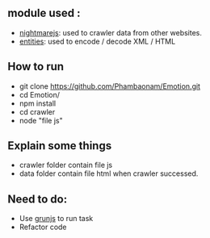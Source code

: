 
## module used :
* [nightmarejs](http://www.nightmarejs.org/): used to crawler data from other websites.
* [entities](https://www.npmjs.com/package/entities):  used to encode / decode XML / HTML

## How to run
* git clone https://github.com/Phambaonam/Emotion.git
* cd Emotion/
* npm install
* cd crawler
* node "file js"

## Explain some things
* crawler folder contain file js
* data folder contain file html when crawler successed.

## Need to do:
* Use [grunjs](https://gruntjs.com/) to run task
* Refactor code
